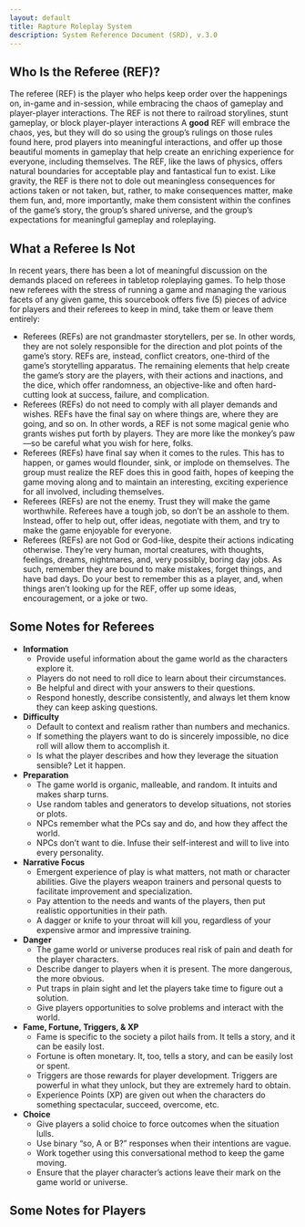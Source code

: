 ```yaml
---
layout: default
title: Rapture Roleplay System
description: System Reference Document (SRD), v.3.0
---
```


## Who Is the Referee (REF)?
The referee (REF) is the player who helps keep order over the happenings on, in-game and in-session, while embracing the chaos of gameplay and player-player interactions. The REF is not there to railroad storylines, stunt gameplay, or block player-player interactions A **good** REF will embrace the chaos, yes, but they will do so using the group’s rulings on those rules found here, prod players into meaningful interactions, and offer up those beautiful moments in gameplay that help create an enriching experience for everyone, including themselves. The REF, like the laws of physics, offers natural boundaries for acceptable play and fantastical fun to exist. Like gravity, the REF is there not to dole out meaningless consequences for actions taken or not taken, but, rather, to make consequences matter, make them fun, and, more importantly, make them consistent within the confines of the game’s story, the group’s shared universe, and the group’s expectations for meaningful gameplay and roleplaying.

## What a Referee Is Not
In recent years, there has been a lot of meaningful discussion on the demands placed on referees in tabletop roleplaying games. To help those new referees with the stress of running a game and managing the various facets of any given game, this sourcebook offers five (5) pieces of advice for players and their referees to keep in mind, take them or leave them entirely: 
- Referees (REFs) are not grandmaster storytellers, per se. In other words, they are not solely responsible for the direction and plot points of the game’s story. REFs are, instead, conflict creators, one-third of the game’s storytelling apparatus. The remaining elements that help create the game’s story are the players, with their actions and inactions, and the dice, which offer randomness, an objective-like and often hard-cutting look at success, failure, and complication. 
- Referees (REFs) do not need to comply with all player demands and wishes. REFs have the final say on where things are, where they are going, and so on. In other words, a REF is not some magical genie who grants wishes put forth by players. They are more like the monkey’s paw—so be careful what you wish for here, folks. 
- Referees (REFs) have final say when it comes to the rules. This has to happen, or games would flounder, sink, or implode on themselves. The group must realize the REF does this in good faith, hopes of keeping the game moving along and to maintain an interesting, exciting experience for all involved, including themselves. 
- Referees (REFs) are not the enemy. Trust they will make the game worthwhile. Referees have a tough job, so don’t be an asshole to them. Instead, offer to help out, offer ideas, negotiate with them, and try to make the game enjoyable for everyone. 
- Referees (REFs) are not God or God-like, despite their actions indicating otherwise. They’re very human, mortal creatures, with thoughts, feelings, dreams, nightmares, and, very possibly, boring day jobs. As such, remember they are bound to make mistakes, forget things, and have bad days. Do your best to remember this as a player, and, when things aren’t looking up for the REF, offer up some ideas, encouragement, or a joke or two. 

## Some Notes for Referees 
- **Information**
  - Provide useful information about the game world as the characters explore it.
  - Players do not need to roll dice to learn about their circumstances.
  - Be helpful and direct with your answers to their questions.
  - Respond honestly, describe consistently, and always let them know they can keep asking questions.
- **Difficulty**
  - Default to context and realism rather than numbers and mechanics.
  - If something the players want to do is sincerely impossible, no dice roll will allow them to accomplish it.
  - Is what the player describes and how they leverage the situation sensible? Let it happen.
- **Preparation**
  - The game world is organic, malleable, and random. It intuits and makes sharp turns.
  - Use random tables and generators to develop situations, not stories or plots.
  - NPCs remember what the PCs say and do, and how they affect the world.
  - NPCs don’t want to die. Infuse their self-interest and will to live into every personality.
- **Narrative Focus**
  - Emergent experience of play is what matters, not math or character abilities. Give the players weapon trainers and personal quests to facilitate improvement and specialization.
  - Pay attention to the needs and wants of the players, then put realistic opportunities in their path.
  - A dagger or knife to your throat will kill you, regardless of your expensive armor and impressive training.
- **Danger**
  - The game world or universe produces real risk of pain and death for the player characters.
  - Describe danger to players when it is present. The more dangerous, the more obvious.
  - Put traps in plain sight and let the players take time to figure out a solution.
  - Give players opportunities to solve problems and interact with the world.
- **Fame, Fortune, Triggers, & XP**
  - Fame is specific to the society a pilot hails from. It tells a story, and it can be easily lost.
  - Fortune is often monetary. It, too, tells a story, and can be easily lost or spent.
  - Triggers are those rewards for player development. Triggers are powerful in what they unlock, but they are extremely hard to obtain.
  - Experience Points (XP) are given out when the characters do something spectacular, succeed, overcome, etc.
- **Choice**
  - Give players a solid choice to force outcomes when the situation lulls.
  - Use binary “so, A or B?” responses when their intentions are vague.
  - Work together using this conversational method to keep the game moving.
  - Ensure that the player character’s actions leave their mark on the game world or universe.

## Some Notes for Players



